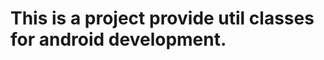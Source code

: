 This is a project provide util classes for android development.
===============================================================